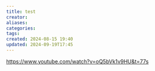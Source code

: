 ```yaml
---
title: test
creator: 
aliases: 
categories: 
tags: 
created: 2024-08-15 19:40
updated: 2024-09-19T17:45
---
```

https://www.youtube.com/watch?v=oQ5bVk1v9HU&t=77s